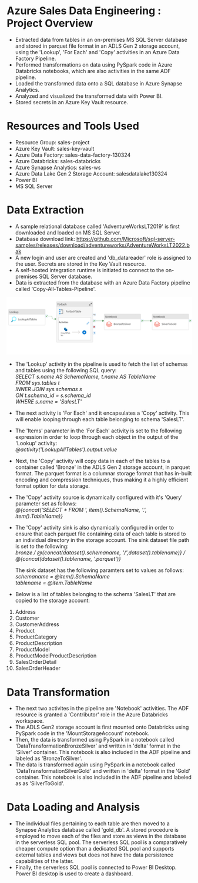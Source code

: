 # Azure Sales Data Engineering : Project Overview
- Extracted data from tables in an on-premises MS SQL Server database and stored in parquet file format in an ADLS Gen 2 storage account, using the 'Lookup', 'For Each' and 'Copy' activities in an Azure Data Factory Pipeline.
- Performed transformations on data using PySpark code in Azure Databricks notebooks, which are also activities in the same ADF pipeline.
- Loaded the transformed data onto a SQL database in Azure Synapse Analytics.
- Analyzed and visualized the transformed data with Power BI.
- Stored secrets in an Azure Key Vault resource.

# Resources and Tools Used
- Resource Group: sales-project
- Azure Key Vault: sales-key-vault
- Azure Data Factory: sales-data-factory-130324
- Azure Databricks: sales-databricks
- Azure Synapse Analytics: sales-ws
- Azure Data Lake Gen 2 Storage Account: salesdatalake130324
- Power BI
- MS SQL Server

# Data Extraction
- A sample relational database called 'AdventureWorksLT2019' is first downloaded and loaded on MS SQL Server.
- Database download link: https://github.com/Microsoft/sql-server-samples/releases/download/adventureworks/AdventureWorksLT2022.bak
- A new login and user are created and 'db_datareader' role is assigned to the user. Secrets are stored in the Key Vault resource.
- A self-hosted integration runtime is initiated to connect to the on-premises SQL Server database.
- Data is extracted from the database with an Azure Data Factory pipeline called 'Copy-All-Tables-Pipeline'.

!['Copy-All-Tables-Pipeline' work-flow in ADF resource 'sales-data-factory-130324'](https://github.com/pranavjoshi-hub/sales-azure-data-engineering/blob/master/images/data_factory.png)

- The 'Lookup' activity in the pipeline is used to fetch the list of schemas and tables using the following SQL query:  
  _SELECT s.name AS SchemaName, t.name AS TableName_  
  _FROM sys.tables t_  
  _INNER JOIN sys.schemas s_  
  _ON t.schema_id = s.schema_id_  
  _WHERE s.name = 'SalesLT'_  
  
- The next activity is 'For Each' and it encapsulates a 'Copy' activity. This will enable looping through each table belonging to schema 'SalesLT'.
- The 'Items' parameter in the 'For Each' activity is set to the following expression in order to loop through each object in the output of the 'Lookup' activity:  
  _@activity('LookupAllTables').output.value_

- Next, the 'Copy' activity will copy data in each of the tables to a container called 'Bronze' in the ADLS Gen 2 storage account, in parquet format. The parquet format is a columnar storage format that has in-built encoding and compression techniques, thus making it a highly efficient format option for data storage.
- The 'Copy' activity source is dynamically configured with it's 'Query' parameter set as follows:  
  _@{concat('SELECT * FROM ', item().SchemaName, '.', item().TableName)}_

- The 'Copy' activity sink is also dynamically configured in order to ensure that each parquet file containing data of each table is stored to an individual directory in the storage account. The sink dataset file path is set to the following:  
  _bronze / @{concat(dataset().schemaname, '/',dataset().tablename)} / @{concat(dataset().tablename, '.parquet')}_

  The sink dataset has the following paramters set to values as follows:  
  _schemaname = @item().SchemaName_    
  _tablename = @item.TableName_
  
- Below is a list of tables belonging to the schema 'SalesLT' that are copied to the storage account:
1. Address
2. Customer
3. CustomerAddress
4. Product
5. ProductCategory
6. ProductDescription
7. ProductModel
8. ProductModelProductDescription
9. SalesOrderDetail
10. SalesOrderHeader

# Data Transformation
- The next two activites in the pipeline are 'Notebook' activities. The ADF resource is granted a 'Contributor' role in the Azure Databricks workspace.
- The ADLS Gen2 storage account is first mounted onto Databricks using PySpark code in the 'MountStorageAccount' notebook.
- Then, the data is transformed using PySpark in a notebook called 'DataTransformationBronzeSilver' and written in 'delta' format in the 'Silver' container. This notebook is also included in the ADF pipeline and labeled as 'BronzeToSilver'.
- The data is transformed again using PySpark in a notebook called 'DataTransformationSilverGold' and written in 'delta' format in the 'Gold' container. This notebook is also included in the ADF pipeline and labeled as as 'SilverToGold'.

# Data Loading and Analysis
- The individual files pertaining to each table are then moved to a Synapse Analytics database called 'gold_db'. A stored procedure is employed to move each of the files and store as views in the database in the serverless SQL pool. The serverless SQL pool is a comparatively cheaper compute option than a dedicated SQL pool and supports external tables and views but does not have the data persistence capabilities of the latter.
- Finally, the serverless SQL pool is connected to Power BI Desktop. Power BI desktop is used to create a dashboard.

  
